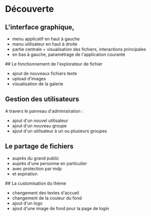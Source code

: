 # Découverte

## L'interface graphique,

- menu applicatif en haut à gauche
- menu utilisateur en haut à droite
- partie centrale = visualisation des fichiers, interactions principales
- en bas à gauche, paramétrage de l'application courante


## Le fonctionnement de l'explorateur de fichier

- ajout de nouveaux fichiers texte
- upload d'images
- visualisation de la galerie

## Gestion des utilisateurs

A travers le panneau d'administration :

- ajout d'un nouvel utilisateur
- ajout d'un nouveau groupe
- ajout d'un utilisateur à un ou plusieurs groupes

## Le partage de fichiers

- auprès du grand public
- auprès d'une personne en particulier
- avec protection par mdp
- et expiration

## La customisation du thème

- changement des textes d'accueil
- changement de la couleur du fond
- ajout d'un logo
- ajout d'une image de fond pour la page de login